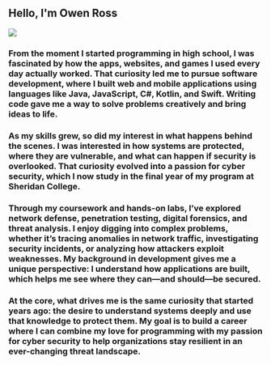 ## Hello, I'm Owen Ross
<a href="https://www.linkedin.com/in/owen-ross/"><img src="https://img.shields.io/badge/-LinkedIn-0072b1?&style=for-the-badge&logo=linkedin&logoColor=white"/></a>

### From the moment I started programming in high school, I was fascinated by how the apps, websites, and games I used every day actually worked. That curiosity led me to pursue software development, where I built web and mobile applications using languages like Java, JavaScript, C#, Kotlin, and Swift. Writing code gave me a way to solve problems creatively and bring ideas to life.

### As my skills grew, so did my interest in what happens behind the scenes. I was interested in how systems are protected, where they are vulnerable, and what can happen if security is overlooked. That curiosity evolved into a passion for cyber security, which I now study in the final year of my program at Sheridan College.

### Through my coursework and hands-on labs, I’ve explored network defense, penetration testing, digital forensics, and threat analysis. I enjoy digging into complex problems, whether it’s tracing anomalies in network traffic, investigating security incidents, or analyzing how attackers exploit weaknesses. My background in development gives me a unique perspective: I understand how applications are built, which helps me see where they can—and should—be secured.

### At the core, what drives me is the same curiosity that started years ago: the desire to understand systems deeply and use that knowledge to protect them. My goal is to build a career where I can combine my love for programming with my passion for cyber security to help organizations stay resilient in an ever-changing threat landscape.
